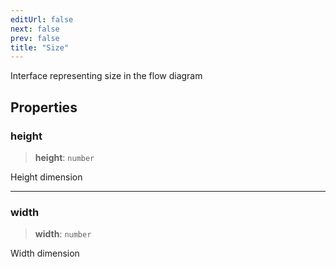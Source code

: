 ```yaml
---
editUrl: false
next: false
prev: false
title: "Size"
---
```


Interface representing size in the flow diagram

## Properties

### height

> **height**: `number`

Height dimension

***

### width

> **width**: `number`

Width dimension
